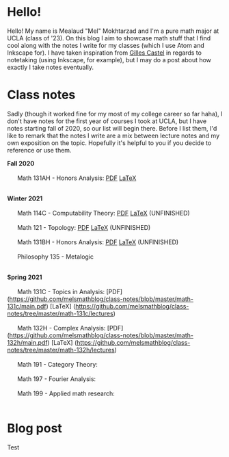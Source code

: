 # Hello!
Hello! My name is Mealaud "Mel" Mokhtarzad and I'm a pure math major at UCLA (class of '23). On this blog I aim to showcase math stuff that I find cool along with the notes I write for my classes (which I use Atom and Inkscape for). I have taken inspiration from [Gilles Castel](https://castel.dev/) in regards to notetaking (using Inkscape, for example), but I may do a post about how exactly I take notes eventually.

# Class notes
Sadly (though it worked fine for my most of my college career so far haha), I don't have notes for the first year of courses I took at UCLA, but I have notes starting fall of 2020, so our list will begin there. Before I list them, I'd like to remark that the notes I write are a mix between lecture notes and my own exposition on the topic. Hopefully it's helpful to you if you decide to reference or use them.

**Fall 2020** <br/><br/>
    &nbsp;&nbsp;&nbsp;&nbsp;&nbsp;&nbsp;Math 131AH - Honors Analysis: [PDF](https://github.com/melsmathblog/class-notes/blob/master/math-131abh/main.pdf) [LaTeX](https://github.com/melsmathblog/class-notes/blob/master/math-131abh/main.tex) <br/><br/>

**Winter 2021** <br/><br/>
    &nbsp;&nbsp;&nbsp;&nbsp;&nbsp;&nbsp;Math 114C - Computability Theory: [PDF](https://github.com/melsmathblog/class-notes/blob/master/math-114c/main.pdf) [LaTeX](https://github.com/melsmathblog/class-notes/tree/master/math-114c/chapters) (UNFINISHED) <br/><br/>
    &nbsp;&nbsp;&nbsp;&nbsp;&nbsp;&nbsp;Math 121 - Topology: [PDF](https://github.com/melsmathblog/class-notes/blob/master/math-121/main.pdf) [LaTeX](https://github.com/melsmathblog/class-notes/tree/master/math-121/chapters) (UNFINISHED) <br/><br/>
    &nbsp;&nbsp;&nbsp;&nbsp;&nbsp;&nbsp;Math 131BH - Honors Analysis: [PDF](https://github.com/melsmathblog/class-notes/blob/master/math-131abh/main.pdf) [LaTeX](https://github.com/melsmathblog/class-notes/blob/master/math-131abh/main.tex) (UNFINISHED) <br/><br/>
    &nbsp;&nbsp;&nbsp;&nbsp;&nbsp;&nbsp;Philosophy 135 - Metalogic <br/><br/>
    
**Spring 2021** <br/><br/>
    &nbsp;&nbsp;&nbsp;&nbsp;&nbsp;&nbsp;Math 131C - Topics in Analysis: [PDF] (https://github.com/melsmathblog/class-notes/blob/master/math-131c/main.pdf) [LaTeX] (https://github.com/melsmathblog/class-notes/tree/master/math-131c/lectures) <br/><br/>
    &nbsp;&nbsp;&nbsp;&nbsp;&nbsp;&nbsp;Math 132H - Complex Analysis: [PDF] (https://github.com/melsmathblog/class-notes/blob/master/math-132h/main.pdf) [LaTeX] (https://github.com/melsmathblog/class-notes/tree/master/math-132h/lectures) <br/><br/>
    &nbsp;&nbsp;&nbsp;&nbsp;&nbsp;&nbsp;Math 191 - Category Theory: <br/><br/>
    &nbsp;&nbsp;&nbsp;&nbsp;&nbsp;&nbsp;Math 197 - Fourier Analysis: <br/><br/>
    &nbsp;&nbsp;&nbsp;&nbsp;&nbsp;&nbsp;Math 199 - Applied math research: <br/><br/>

# Blog post
Test
